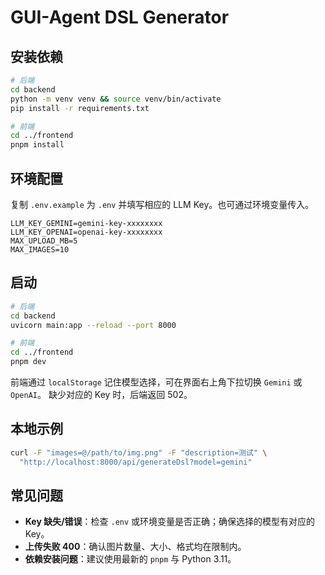 # GUI-Agent DSL Generator

## 安装依赖

```bash
# 后端
cd backend
python -m venv venv && source venv/bin/activate
pip install -r requirements.txt

# 前端
cd ../frontend
pnpm install
```

## 环境配置

复制 `.env.example` 为 `.env` 并填写相应的 LLM Key。也可通过环境变量传入。

```env
LLM_KEY_GEMINI=gemini-key-xxxxxxxx
LLM_KEY_OPENAI=openai-key-xxxxxxxx
MAX_UPLOAD_MB=5
MAX_IMAGES=10
```

## 启动

```bash
# 后端
cd backend
uvicorn main:app --reload --port 8000

# 前端
cd ../frontend
pnpm dev
```

前端通过 `localStorage` 记住模型选择，可在界面右上角下拉切换 `Gemini` 或 `OpenAI`。
缺少对应的 Key 时，后端返回 502。

## 本地示例

```bash
curl -F "images=@/path/to/img.png" -F "description=测试" \
  "http://localhost:8000/api/generateDsl?model=gemini"
```

## 常见问题

- **Key 缺失/错误**：检查 `.env` 或环境变量是否正确；确保选择的模型有对应的 Key。
- **上传失败 400**：确认图片数量、大小、格式均在限制内。
- **依赖安装问题**：建议使用最新的 `pnpm` 与 Python 3.11。

